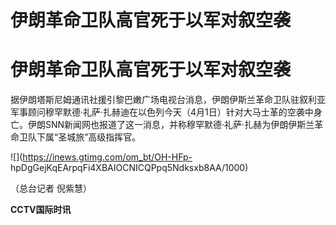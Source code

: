 # 伊朗革命卫队高官死于以军对叙空袭

# 伊朗革命卫队高官死于以军对叙空袭

据伊朗塔斯尼姆通讯社援引黎巴嫩广场电视台消息，伊朗伊斯兰革命卫队驻叙利亚军事顾问穆罕默德·礼萨·扎赫迪在以色列今天（4月1日）针对大马士革的空袭中身亡。伊朗SNN新闻网也报道了这一消息，并称穆罕默德·礼萨·扎赫为伊朗伊斯兰革命卫队下属“圣城旅”高级指挥官。

![](https://inews.gtimg.com/om_bt/OH-HFp-
hpDgGejKqEArpqFi4XBAIOCNICQPpq5Ndksxb8AA/1000)

（总台记者 倪紫慧）

**CCTV国际时讯**

